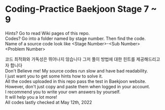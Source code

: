 # Coding-Practice Baekjoon Stage 7 ~ 9
Hints? Go to read Wiki pages of this repo.<br>
Codes? Go into a folder named by stage number. Then find the code.<br>
Name of a source code look like \<Stage Number>-\<Sub Number><br> \<Problem Number>

코드 최적화와 가독성은 뛰어나지 않습니다 그저 풀이 방법에 대한 힌트를 제공해드리고자 합니다<br>
Don't Believe me! My source codes run slow and have bad readability. <br>
I just want you to get some hints how to solve it.<br>
All the codes uploaded in this repo pass the test in Baekjoon website.<br>
However, don't just copy and paste them when logged in your account.<br>
I recommend you to write your own answers by yourself.<br>
It will help you a lot more!<br>
All codes lastly checked at May 12th, 2022<br>
